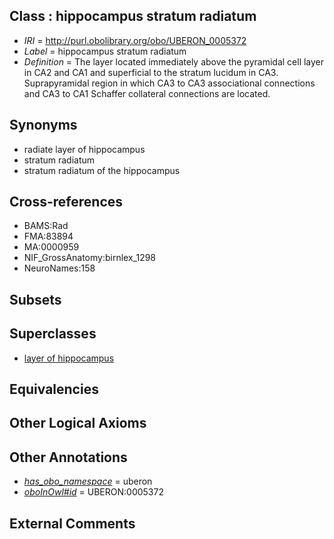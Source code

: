 
## Class : hippocampus stratum radiatum

 * *IRI* = http://purl.obolibrary.org/obo/UBERON_0005372
 * *Label* = hippocampus stratum radiatum
 * *Definition* = The layer located immediately above the pyramidal cell layer in CA2 and CA1 and superficial to the stratum lucidum in CA3. Suprapyramidal region in which CA3 to CA3 associational connections and CA3 to CA1 Schaffer collateral connections are located.

## Synonyms

 * radiate layer of hippocampus
 * stratum radiatum
 * stratum radiatum of the hippocampus

## Cross-references

 * BAMS:Rad
 * FMA:83894
 * MA:0000959
 * NIF_GrossAnatomy:birnlex_1298
 * NeuroNames:158

## Subsets


## Superclasses

 * [layer of hippocampus](../../UBERON/05/UBERON_0002305.md)

## Equivalencies


## Other Logical Axioms


## Other Annotations

 * *[has_obo_namespace](../../ce/oboInOwl#hasOBONamespace.md)* = uberon
 * *[oboInOwl#id](../../id/oboInOwl#id.md)* = UBERON:0005372

## External Comments

